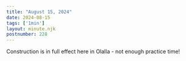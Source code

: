 ```yaml
---
title: "August 15, 2024"
date: 2024-08-15
tags: ['1min']
layout: minute.njk
postnumber: 228
---	
```


Construction is in full effect here in Olalla - not enough practice time!